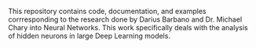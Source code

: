 
This repository contains code, documentation, and examples corrresponding to the research done by Darius Barbano and Dr. Michael Chary into Neural Networks. This work specifically deals with the analysis of hidden neurons in large Deep Learning models.
